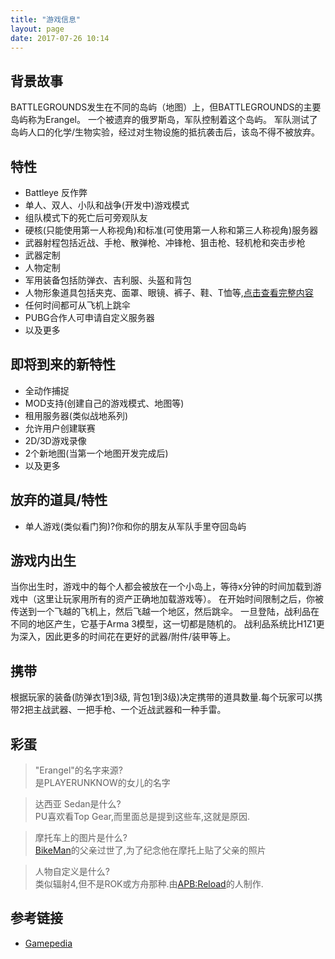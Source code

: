 ```yaml
---
title: "游戏信息"
layout: page
date: 2017-07-26 10:14
---
```


## 背景故事
BATTLEGROUNDS发生在不同的岛屿（地图）上，但BATTLEGROUNDS的主要岛屿称为Erangel。 一个被遗弃的俄罗斯岛，军队控制着这个岛屿。 军队测试了岛屿人口的化学/生物实验，经过对生物设施的抵抗袭击后，该岛不得不被放弃。

## 特性
* Battleye 反作弊
* 单人、双人、小队和战争(开发中)游戏模式
* 组队模式下的死亡后可旁观队友
* 硬核(只能使用第一人称视角)和标准(可使用第一人称和第三人称视角)服务器
* 武器射程包括近战、手枪、散弹枪、冲锋枪、狙击枪、轻机枪和突击步枪
* 武器定制
* 人物定制
* 军用装备包括防弹衣、吉利服、头盔和背包
* 人物形象道具包括夹克、面罩、眼镜、裤子、鞋、T恤等,[点击查看完整内容]()
* 任何时间都可从飞机上跳伞
* PUBG合作人可申请自定义服务器
* 以及更多

## 即将到来的新特性
* 全动作捕捉
* MOD支持(创建自己的游戏模式、地图等)
* 租用服务器(类似战地系列)
* 允许用户创建联赛
* 2D/3D游戏录像
* 2个新地图(当第一个地图开发完成后)
* 以及更多

## 放弃的道具/特性
* 单人游戏(类似看门狗)?你和你的朋友从军队手里夺回岛屿

## 游戏内出生
当你出生时，游戏中的每个人都会被放在一个小岛上，等待x分钟的时间加载到游戏中（这里让玩家用所有的资产正确地加载游戏等）。 在开始时间限制之后，你被传送到一个飞越的飞机上，然后飞越一个地区，然后跳伞。 一旦登陆，战利品在不同的地区产生，它基于Arma 3模型，这一切都是随机的。 战利品系统比H1Z1更为深入，因此更多的时间花在更好的武器/附件/装甲等上。

## 携带
根据玩家的装备(防弹衣1到3级, 背包1到3级)决定携带的道具数量.每个玩家可以携带2把主战武器、一把手枪、一个近战武器和一种手雷。

## 彩蛋
> "Erangel"的名字来源?  
> 是PLAYERUNKNOW的女儿的名字  
  
> 达西亚 Sedan是什么?  
> PU喜欢看Top Gear,而里面总是提到这些车,这就是原因.  
  
> 摩托车上的图片是什么?  
> [BikeMan](https://twitter.com/BikeManStream)的父亲过世了,为了纪念他在摩托上贴了父亲的照片  
  
> 人物自定义是什么?  
> 类似辐射4,但不是ROK或方舟那种.由[APB:Reload](https://en.wikipedia.org/wiki/APB:_All_Points_Bulletin)的人制作.

## 参考链接
* [Gamepedia](http://battlegrounds.gamepedia.com/About)
